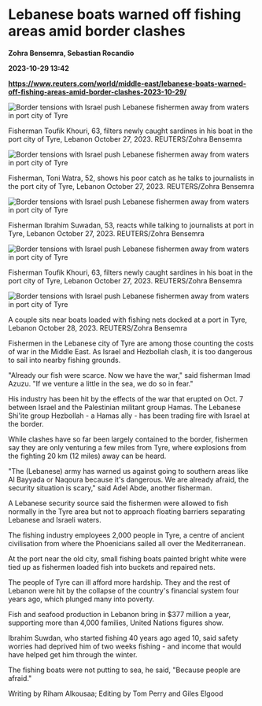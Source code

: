 # Lebanese boats warned off fishing areas amid border clashes
**Zohra Bensemra, Sebastian Rocandio**

**2023-10-29 13:42**

**https://www.reuters.com/world/middle-east/lebanese-boats-warned-off-fishing-areas-amid-border-clashes-2023-10-29/**

![Border tensions with Israel push Lebanese fishermen away from waters in port city of Tyre](https://www.reuters.com/resizer/0YlyZPcbZNI7alWltH7kBhkHc9w=/1920x0/filters:quality(80)/cloudfront-us-east-2.images.arcpublishing.com/reuters/WYDAROGC3RJTRGCZIHXXXICFSU.jpg)

Fisherman Toufik Khouri, 63, filters newly caught sardines in his boat in the port city of Tyre, Lebanon October 27, 2023. REUTERS/Zohra Bensemra

![Border tensions with Israel push Lebanese fishermen away from waters in port city of Tyre](https://www.reuters.com/resizer/cm8cdw858QgdDnEBYX0HJgrBMLs=/1920x0/filters:quality(80)/cloudfront-us-east-2.images.arcpublishing.com/reuters/TUGLPJSXOVLRHI3Q3ZIQYCWSCQ.jpg)

Fisherman, Toni Watra, 52, shows his poor catch as he talks to journalists in the port city of Tyre, Lebanon October 27, 2023. REUTERS/Zohra Bensemra

![Border tensions with Israel push Lebanese fishermen away from waters in port city of Tyre](https://www.reuters.com/resizer/Ueq_jLycQZFJF23TXCsOEnCIpZE=/1920x0/filters:quality(80)/cloudfront-us-east-2.images.arcpublishing.com/reuters/QQM3VEXIINPYBJ5WHOYH22QCWU.jpg)

Fisherman Ibrahim Suwadan, 53, reacts while talking to journalists at port in Tyre, Lebanon October 27, 2023. REUTERS/Zohra Bensemra

![Border tensions with Israel push Lebanese fishermen away from waters in port city of Tyre](https://www.reuters.com/resizer/OC8-Q2Y7WG_jxPseES19wlejcT0=/1920x0/filters:quality(80)/cloudfront-us-east-2.images.arcpublishing.com/reuters/DUGGUMFEDVL3ZDIN2LQ5FCFKQY.jpg)

Fisherman Toufik Khouri, 63, filters newly caught sardines in his boat in the port city of Tyre, Lebanon October 27, 2023. REUTERS/Zohra Bensemra

![Border tensions with Israel push Lebanese fishermen away from waters in port city of Tyre](https://www.reuters.com/resizer/HkSXpPPe2bw5uppRKdtksYoywho=/1920x0/filters:quality(80)/cloudfront-us-east-2.images.arcpublishing.com/reuters/PBHELO76TZMGXOTRS4EQ4KNZYA.jpg)

A couple sits near boats loaded with fishing nets docked at a port in Tyre, Lebanon October 28, 2023. REUTERS/Zohra Bensemra

Fishermen in the Lebanese city of Tyre are among those counting the costs of war in the Middle East. As Israel and Hezbollah clash, it is too dangerous to sail into nearby fishing grounds.

"Already our fish were scarce. Now we have the war," said fisherman Imad Azuzu. "If we venture a little in the sea, we do so in fear."

His industry has been hit by the effects of the war that erupted on Oct. 7 between Israel and the Palestinian militant group Hamas. The Lebanese Shi'ite group Hezbollah - a Hamas ally - has been trading fire with Israel at the border.

While clashes have so far been largely contained to the border, fishermen say they are only venturing a few miles from Tyre, where explosions from the fighting 20 km (12 miles) away can be heard.

"The (Lebanese) army has warned us against going to southern areas like Al Bayyada or Naqoura because it's dangerous. We are already afraid, the security situation is scary," said Adel Abde, another fisherman.

A Lebanese security source said the fishermen were allowed to fish normally in the Tyre area but not to approach floating barriers separating Lebanese and Israeli waters.

The fishing industry employees 2,000 people in Tyre, a centre of ancient civilisation from where the Phoenicians sailed all over the Mediterranean.

At the port near the old city, small fishing boats painted bright white were tied up as fishermen loaded fish into buckets and repaired nets.

The people of Tyre can ill afford more hardship. They and the rest of Lebanon were hit by the collapse of the country's financial system four years ago, which plunged many into poverty.

Fish and seafood production in Lebanon bring in $377 million a year, supporting more than 4,000 families, United Nations figures show.

Ibrahim Suwdan, who started fishing 40 years ago aged 10, said safety worries had deprived him of two weeks fishing - and income that would have helped get him through the winter.

The fishing boats were not putting to sea, he said, "Because people are afraid."

Writing by Riham Alkousaa; Editing by Tom Perry and Giles Elgood